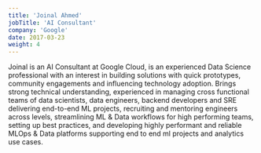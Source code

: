 ```yaml
---
title: 'Joinal Ahmed'
jobTitle: 'AI Consultant'
company: 'Google'
date: 2017-03-23
weight: 4
---
```


Joinal is an AI Consultant at Google Cloud, is an experienced Data Science professional with an interest in building solutions with quick prototypes, community engagements and influencing technology adoption. Brings strong technical understanding, experienced in managing cross functional teams of data scientists, data engineers, backend developers and SRE delivering end-to-end ML projects, recruiting and mentoring engineers across levels, streamlining ML & Data workflows for high performing teams, setting up best practices, and developing highly performant and reliable MLOps & Data platforms supporting end to end ml projects and analytics use cases.
